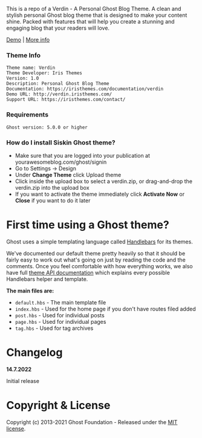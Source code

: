 This is a repo of a Verdin - A Personal Ghost Blog Theme. A clean and stylish personal Ghost blog theme that is designed to make your content shine. 
Packed with features that will help you create a stunning and engaging blog that your readers will love.

[Demo](https://verdin.iristhemes.com) | 
[More info](https://iristhemes.com/themes/verdin)

### Theme Info
```
Theme name: Verdin
Theme Developer: Iris Themes
Version: 1.0
Description: Personal Ghost Blog Theme
Documentation: https://iristhemes.com/documentation/verdin
Demo URL: http://verdin.iristhemes.com/
Support URL: https://iristhemes.com/contact/
```
### Requirements
```
Ghost version: 5.0.0 or higher
```

### How do I install Siskin Ghost theme?

- Make sure that you are logged into your publication at yourawesomeblog.com/ghost/signin
- Go to Settings → Design 
- Under **Change Theme** click Upload theme
- Click inside the upload box to select a verdin.zip, or drag-and-drop the verdin.zip into the upload box
- If you want to activate the theme immediately click **Activate Now** or **Close** if you want to do it later


# First time using a Ghost theme?

Ghost uses a simple templating language called [Handlebars](https://handlebarsjs.com/) for its themes.

We've documented our default theme pretty heavily so that it should be fairly easy to work out what's going on just by reading the code and the comments. Once you feel comfortable with how everything works, we also have full [theme API documentation](https://themes.ghost.org) which explains every possible Handlebars helper and template.

**The main files are:**

- `default.hbs` - The main template file
- `index.hbs` - Used for the home page if you don't have routes filed added
- `post.hbs` - Used for individual posts
- `page.hbs` - Used for individual pages
- `tag.hbs` - Used for tag archives

# Changelog

**14.7.2022**

Initial release

# Copyright & License

Copyright (c) 2013-2021 Ghost Foundation - Released under the [MIT license](LICENSE).
